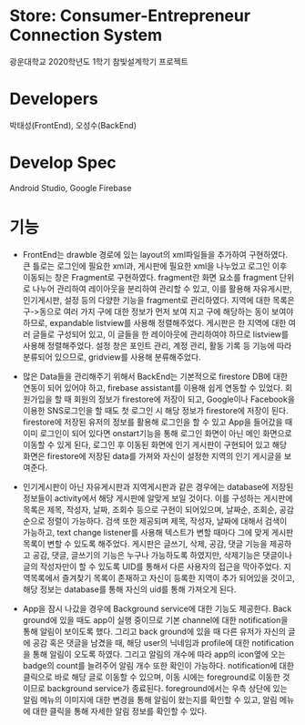 # Store: Consumer-Entrepreneur Connection System
광운대학교 2020학년도 1학기 참빛설계학기 프로젝트

# Developers
박태성(FrontEnd), 오성수(BackEnd)

# Develop Spec
Android Studio, Google Firebase

# 기능
- FrontEnd는 drawble 경로에 있는 layout의 xml파일들을 추가하여 구현하였다. 큰 틀로는 로그인에 필요한 xml과, 게시판에 필요한 xml을 나누었고 로그인 이후 이동되는 창은 Fragment로 구현하였다. fragment란 화면 요소를 fragment 단위로 나누어 관리하여 레이아웃을 분리하여 관리할 수 있고, 이를 활용해 자유게시판, 인기게시판, 설정 등의 다양한 기능을 fragment로 관리하였다. 지역에 대한 목록은 구->동으로 여러 가지 구에 대한 정보가 먼저 보여 지고 구에 해당하는 동이 보여야 하므로, expandable listview를 사용해 정렬해주었다. 게시판은 한 지역에 대한 여러 글들로 구성되어 있고, 이 글들을 한 레이아웃에 관리하여야 하므로 listview를 사용해 정렬해주었다. 설정 창은 포인트 관리, 계정 관리, 활동 기록 등 기능에 따라 분류되어 있으므로, gridview를 사용해 분류해주었다.

- 많은 Data들을 관리해주기 위해서 BackEnd는 기본적으로 firestore DB에 대한 연동이 되어 있어야 하고, firebase assistant를 이용해 쉽게 연동할 수 있었다. 회원가입을 할 때 회원의 정보가 firestore에 저장이 되고, Google이나 Facebook을 이용한 SNS로그인을 할 때도 첫 로그인 시 해당 정보가 firestore에 저장이 된다. firestore에 저장된 유저의 정보를 활용해 로그인을 할 수 있고 App을 들어갔을 때 이미 로그인이 되어 있다면 onstart기능을 통해 로그인 화면이 아닌 메인 화면으로 이동할 수 있게 된다, 로그인 후 이동된 화면에 인기 게시판이 구현되어 있고 해당 화면은 firestore에 저장된 data를 가져와 자신이 설정한 지역의 인기 게시글을 보여준다.

- 인기게시판이 아닌 자유게시판과 지역게시판과 같은 경우에는 database에 저장된 정보들이 activity에서 해당 게시판에 알맞게 보일 것이다. 이를 구성하는 게시판에 목록은 제목, 작성자, 날짜, 조회수 등으로 구현이 되어있으며, 날짜순, 조회순, 공감순으로 정렬이 가능하다. 검색 또한 제공되며 제목, 작성자, 날짜에 대해서 검색이 가능하고, text change listener를 사용해 텍스트가 변할 때마다 그에 맞게 게시판 목록이 변할 수 있도록 해주었다. 게시판은 글쓰기, 삭제, 공감, 댓글 기능을 제공하고 공감, 댓글, 글쓰기의 기능은 누구나 가능하도록 하였지만, 삭제기능은 댓글이나 글의 작성자만이 할 수 있도록 UID를 통해서 다른 사용자의 접근을 막아주었다. 지역목록에서 즐겨찾기 목록이 존재하고 자신이 등록한 지역이 추가 되어있을 것이고, 해당 정보는 database를 통해 자신의 uid를 통해 가져오게 된다.

- App을 잠시 나갔을 경우에 Background service에 대한 기능도 제공한다. Back ground에 있을 때도 app이 실행 중이므로 기본 channel에 대한 notification을 통해 알림이 보이도록 했다. 그리고 back ground에 있을 때 다른 유저가 자신의 글에 공감 혹은 댓글을 남겼을 때, 해당 user의 닉네임과 profile에 대한 notification을 통해 알림이 오도록 하였다. 그리고 알림의 개수에 따라 app의 icon옆에 오는 badge의 count를 늘려주어 알림 개수 또한 확인이 가능하다. notification에 대한 클릭으로 바로 해당 글로 이동할 수 있으며, 이동 시에는 foreground로 이동한 것이므로 background service가 종료된다. foreground에서는 우측 상단에 있는 알림 메뉴의 이미지에 대한 변경을 통해 알림이 왔는지를 확인할 수 있고, 알림 메뉴에 대한 클릭을 통해 자세한 알림 정보를 확인할 수 있다.

